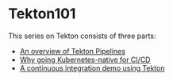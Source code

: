 # Tekton101

This series on Tekton consists of three parts:
* [An overview of Tekton Pipelines](1%20-%20An%20overview%20of%20Tekton%20Pipelines.md)
* [Why going Kubernetes-native for CI/CD](2%20-%20Why%20going%20Kubernetes-native%20for%20CICD)
* [A continuous integration demo using Tekton](/3%20-%20Tekton%20CI%20Demo.md)

